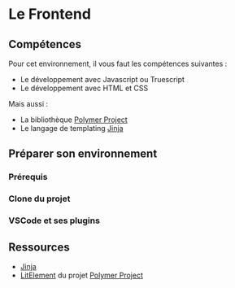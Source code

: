 # Le Frontend

## Compétences

Pour cet environnement, il vous faut les compétences suivantes :

- Le développement avec Javascript ou Truescript
- Le développement avec HTML et CSS

Mais aussi :

- La bibliothèque [Polymer Project](https://www.polymer-project.org/)
- Le langage de templating [Jinja](https://jinja.palletsprojects.com/en/2.11.x/)

## Préparer son environnement

### Prérequis

### Clone du projet

### VSCode et ses plugins

## Ressources

- [Jinja](https://jinja.palletsprojects.com/en/2.11.x/)
- [LitElement](https://lit-element.polymer-project.org/) du projet [Polymer Project](https://www.polymer-project.org/)
